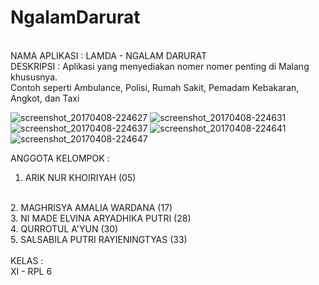 # NgalamDarurat
<br>
NAMA APLIKASI : LAMDA - NGALAM DARURAT
<br>
DESKRIPSI : Aplikasi yang menyediakan nomer nomer penting di Malang khususnya. <br> Contoh seperti Ambulance, Polisi, Rumah Sakit, Pemadam Kebakaran, Angkot, dan Taxi <br>

![screenshot_20170408-224627](https://cloud.githubusercontent.com/assets/22170389/24830433/143e6c72-1cb0-11e7-84c8-c806061f35e6.png)
![screenshot_20170408-224631](https://cloud.githubusercontent.com/assets/22170389/24830435/1441e884-1cb0-11e7-9b18-366b39dbe1f6.png)
![screenshot_20170408-224637](https://cloud.githubusercontent.com/assets/22170389/24830434/14406edc-1cb0-11e7-8317-5a4bfe58f52c.png)
![screenshot_20170408-224641](https://cloud.githubusercontent.com/assets/22170389/24830437/1446db1e-1cb0-11e7-9215-909d0d513f49.png)
![screenshot_20170408-224647](https://cloud.githubusercontent.com/assets/22170389/24830436/14455910-1cb0-11e7-9b46-b1e97b02789a.png)


ANGGOTA KELOMPOK :
<br>
1. ARIK NUR KHOIRIYAH               (05)
<br>
2. MAGHRISYA AMALIA WARDANA         (17)
<br>
3. NI MADE ELVINA ARYADHIKA PUTRI   (28)
<br>
4. QURROTUL A'YUN                   (30)
<br>
5. SALSABILA PUTRI RAYIENINGTYAS    (33)
<br>
<br>
KELAS :
<br>
XI - RPL 6
<br>
